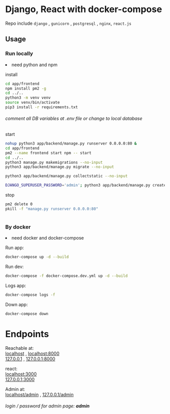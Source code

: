 # Django, React with docker-compose

Repo include `django` , `gunicorn` , `postgresql` , `nginx`, `react.js`



## Usage

### Run locally

<li>need python and npm</li>

install
```bash
cd app/frontend
npm install pm2 -g
cd ../..
python3 -m venv venv
source venv/bin/activate
pip3 install -r requirements.txt
```
###### comment all DB variables at .env file or change to local database

start
```bash
nohup python3 app/backend/manage.py runserver 0.0.0.0:80 &
cd app/frontend
pm2 --name frontend start npm -- start
cd ../..
python3 manage.py makemigrations --no-input
python3 app/backend/manage.py migrate --no-input

python3 app/backend/manage.py collectstatic --no-input

DJANGO_SUPERUSER_PASSWORD='admin'; python3 app/backend/manage.py createsuperuser --username 'admin' --email 'admin@email.com' --noinput
```


stop
```bash
pm2 delete 0
pkill -f "manage.py runserver 0.0.0.0:80"
```

#

### By docker

<li>need docker and docker-compose</li>

Run app:
```bash
docker-compose up -d --build
```

Run dev:
```bash
docker-compose -f docker-compose.dev.yml up -d --build
```

Logs app:
```bash
docker-compose logs -f
```

Down app:
```bash
docker-compose down
```


# Endpoints

Reachable at:\
<a href="http://localhost">localhost</a> ,
<a href="http://localhost:8000">localhost:8000</a>\
<a href="http://127.0.0.1">127.0.0.1</a> , 
<a href="http://127.0.0.1:8000">127.0.0.1:8000</a>

react:\
<a href="http://localhost:3000">localhost:3000</a>\
<a href="http://127.0.0.1:3000">127.0.0.1:3000</a>

Admin at:\
<a href="http://localhost/admin">localhost/admin</a> ,
<a href="http://127.0.0.1/admin">127.0.0.1/admin</a>

###### login / password for admin page: <strong> admin </strong>